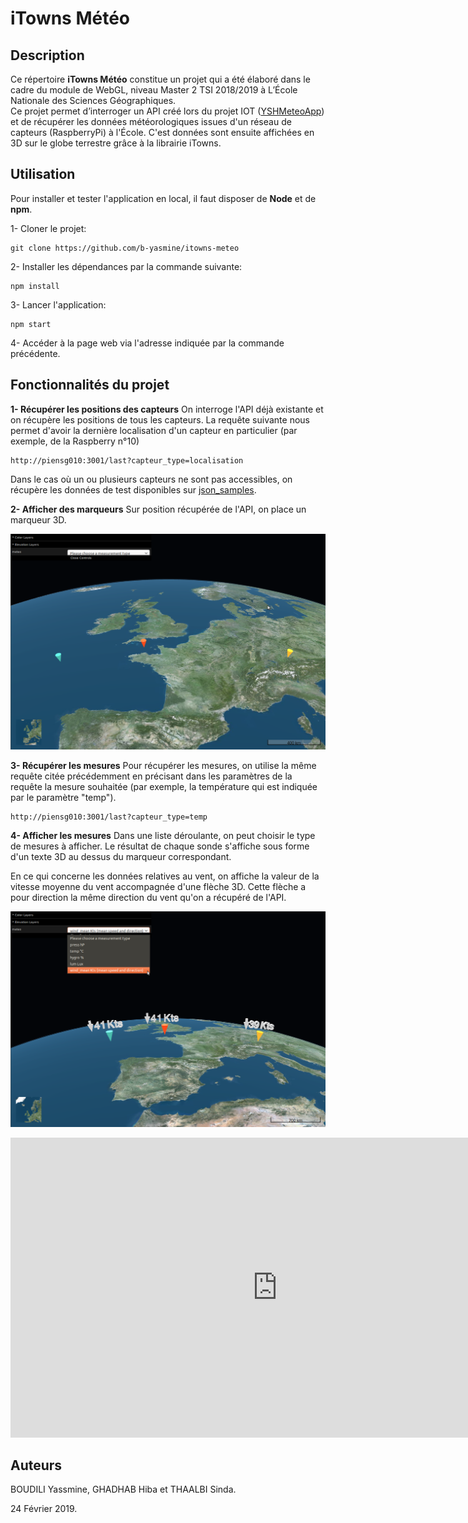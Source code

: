 # iTowns Météo
## Description
Ce répertoire **iTowns Météo** constitue un projet qui a été élaboré dans le cadre du module de WebGL, niveau Master 2 TSI 2018/2019 à L’École Nationale des Sciences Géographiques.  
Ce projet permet d’interroger un API créé lors du projet IOT ([YSHMeteoApp](https://gitlab.com/Yassmine.Boudili/yshmeteoapp)) et de récupérer les données météorologiques issues d'un réseau de capteurs (RaspberryPi) à l'École. C'est données sont ensuite affichées en 3D sur le globe terrestre grâce à la librairie iTowns.   

## Utilisation
Pour installer et tester l'application en local, il faut disposer de **Node** et de **npm**.  

 1- Cloner le projet:
```
git clone https://github.com/b-yasmine/itowns-meteo
``` 
2- Installer les dépendances par la commande suivante:   
```
npm install
```  
3- Lancer l'application:  
```
npm start
```  
4- Accéder à la page web via l'adresse indiquée par la commande précédente.  

## Fonctionnalités du projet

**1- Récupérer les positions des capteurs**
On interroge l'API déjà existante et on récupère les positions de tous les capteurs. 
La requête suivante nous permet d'avoir la dernière localisation d'un capteur en particulier (par exemple, de la Raspberry n°10)
```
http://piensg010:3001/last?capteur_type=localisation
```  
Dans le cas où un ou plusieurs capteurs ne sont pas accessibles, on récupère les données de test disponibles sur [json_samples](https://github.com/b-yasmine/itowns-meteo/tree/master/json_samples).  

**2- Afficher des marqueurs**
Sur position récupérée de l'API, on place un marqueur 3D.  
 
![enter image description here](https://raw.githubusercontent.com/b-yasmine/itowns-meteo/master/screenshots/webpage.png)

**3- Récupérer les mesures**
Pour récupérer les mesures, on utilise la même requête citée précédemment en précisant dans les paramètres de la requête la mesure souhaitée (par exemple, la température qui est indiquée par le paramètre "temp").
```
http://piensg010:3001/last?capteur_type=temp
```  

**4- Afficher les mesures**
Dans une liste déroulante, on peut choisir le type de mesures à afficher. Le résultat de chaque sonde s'affiche sous forme d'un texte 3D au dessus du marqueur correspondant.

En ce qui concerne les données relatives au vent, on affiche la valeur de la vitesse moyenne du vent accompagnée d'une flèche 3D. Cette flèche a pour direction la même direction du vent qu'on a récupéré de l'API.

![enter image description here](https://raw.githubusercontent.com/b-yasmine/itowns-meteo/master/screenshots/wind.png)
<iframe width="854" height="480" src="https://www.youtube.com/embed/MqFS_aytzw0" frameborder="0" allowfullscreen></iframe>

## Auteurs
BOUDILI Yassmine, GHADHAB Hiba et THAALBI Sinda.

24 Février 2019.
